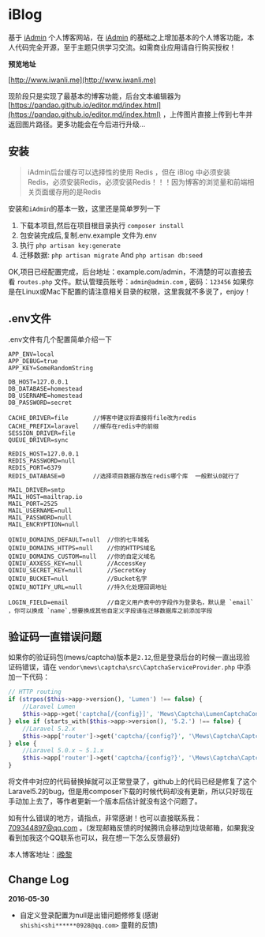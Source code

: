 # iBlog

基于 [iAdmin](https://github.com/lanceWan/IAdmin) 个人博客网站，在 [iAdmin](https://github.com/lanceWan/IAdmin) 的基础之上增加基本的个人博客功能，本人代码完全开源，至于主题只供学习交流。如需商业应用请自行购买授权！

**预览地址**

[http://www.iwanli.me](http://www.iwanli.me)

现阶段只是实现了最基本的博客功能，后台文本编辑器为 [https://pandao.github.io/editor.md/index.html](https://pandao.github.io/editor.md/index.html) ，上传图片直接上传到七牛并返回图片路径。更多功能会在今后进行升级...


## 安装

> iAdmin后台缓存可以选择性的使用 Redis ，但在 iBlog 中必须安装 Redis，必须安装Redis，必须安装Redis！！！因为博客的浏览量和前端相关页面缓存用的是Redis

安装和`iAdmin`的基本一致，这里还是简单罗列一下

1. 下载本项目,然后在项目根目录执行 `composer install`
2. 包安装完成后,复制.env.example 文件为.env
3. 执行 `php artisan key:generate`
4. 迁移数据: `php artisan migrate`  And `php artisan db:seed`

OK,项目已经配置完成，后台地址：example.com/admin，不清楚的可以直接去看 `routes.php` 文件。默认管理员账号：`admin@admin.com` , 密码：`123456` 
如果你是在Linux或Mac下配置的请注意相关目录的权限，这里我就不多说了，enjoy！

## .env文件
.env文件有几个配置简单介绍一下
```
APP_ENV=local
APP_DEBUG=true
APP_KEY=SomeRandomString

DB_HOST=127.0.0.1
DB_DATABASE=homestead
DB_USERNAME=homestead
DB_PASSWORD=secret

CACHE_DRIVER=file		//博客中建议将直接将file改为redis
CACHE_PREFIX=laravel	//缓存在redis中的前缀
SESSION_DRIVER=file
QUEUE_DRIVER=sync

REDIS_HOST=127.0.0.1
REDIS_PASSWORD=null
REDIS_PORT=6379
REDIS_DATABASE=0		//选择项目数据存放在redis哪个库  一般默认0就行了

MAIL_DRIVER=smtp
MAIL_HOST=mailtrap.io
MAIL_PORT=2525
MAIL_USERNAME=null
MAIL_PASSWORD=null
MAIL_ENCRYPTION=null

QINIU_DOMAINS_DEFAULT=null 	//你的七牛域名
QINIU_DOMAINS_HTTPS=null	//你的HTTPS域名
QINIU_DOMAINS_CUSTOM=null	//你的自定义域名
QINIU_AXXESS_KEY=null		//AccessKey
QINIU_SECRET_KEY=null		//SecretKey
QINIU_BUCKET=null			//Bucket名字
QINIU_NOTIFY_URL=null		//持久化处理回调地址

LOGIN_FIELD=email			//自定义用户表中的字段作为登录名，默认是 `email` ，你可以换成 `name`,想要换成其他自定义字段请在迁移数据库之前添加字段

```

## 验证码一直错误问题

如果你的验证码包(mews/captcha)版本是`2.12`,但是登录后台的时候一直出现验证码错误，请在 `vendor\mews\captcha\src\CaptchaServiceProvider.php` 中添加一下代码：

```php
// HTTP routing
if (strpos($this->app->version(), 'Lumen') !== false) {
    //Laravel Lumen
    $this->app->get('captcha[/{config}]', 'Mews\Captcha\LumenCaptchaController@getCaptcha');
} else if (starts_with($this->app->version(), '5.2.') !== false) {
    //Laravel 5.2.x
    $this->app['router']->get('captcha/{config?}', '\Mews\Captcha\CaptchaController@getCaptcha')->middleware('web');
} else {
    //Laravel 5.0.x ~ 5.1.x
    $this->app['router']->get('captcha/{config?}', '\Mews\Captcha\CaptchaController@getCaptcha');
}
```

将文件中对应的代码替换掉就可以正常登录了，github上的代码已经是修复了这个Laravel5.2的bug，但是用composer下载的时候代码却没有更新，所以只好现在手动加上去了，等作者更新一个版本后估计就没有这个问题了。

如有什么错误的地方，请指点，非常感谢！也可以直接联系我：709344897@qq.com 。(发现邮箱反馈的时候腾讯会移动到垃圾邮箱，如果我没看到加我这个QQ联系也可以，我在想一下怎么反馈最好)

本人博客地址：[i晚黎](http://www.iwanli.me)

## Change Log

**2016-05-30**

* 自定义登录配置为null是出错问题修修复(感谢 `shishi<shi******0928@qq.com>` 童鞋的反馈)